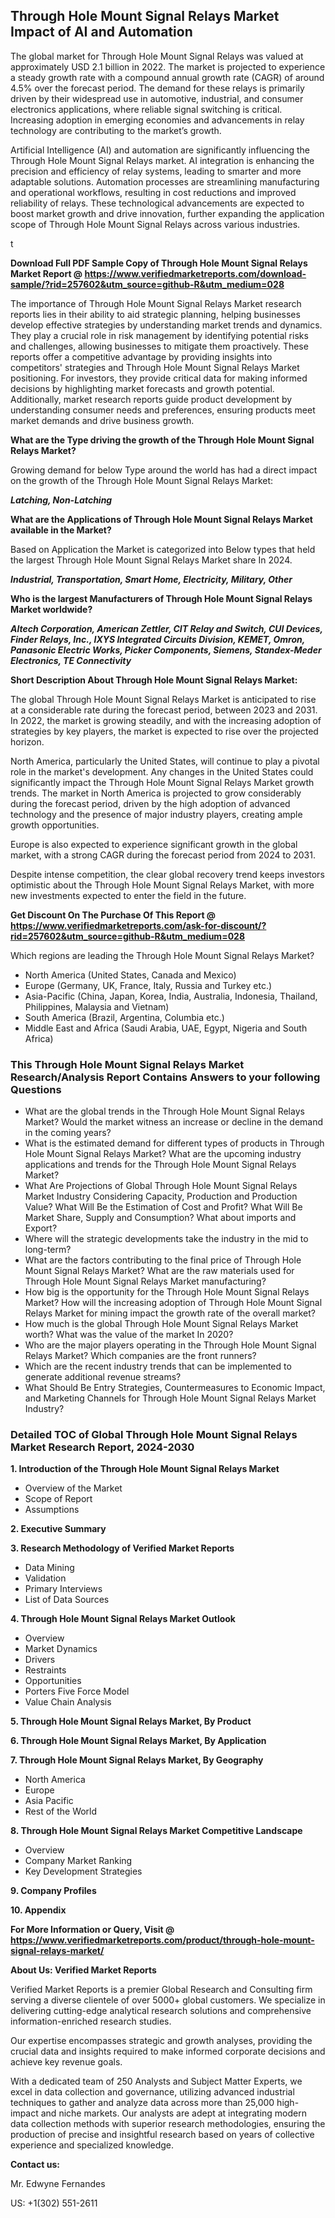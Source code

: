 <h2>Through Hole Mount Signal Relays Market Impact of AI and Automation</h2><p>The global market for Through Hole Mount Signal Relays was valued at approximately USD 2.1 billion in 2022. The market is projected to experience a steady growth rate with a compound annual growth rate (CAGR) of around 4.5% over the forecast period. The demand for these relays is primarily driven by their widespread use in automotive, industrial, and consumer electronics applications, where reliable signal switching is critical. Increasing adoption in emerging economies and advancements in relay technology are contributing to the market’s growth.</p><p>Artificial Intelligence (AI) and automation are significantly influencing the Through Hole Mount Signal Relays market. AI integration is enhancing the precision and efficiency of relay systems, leading to smarter and more adaptable solutions. Automation processes are streamlining manufacturing and operational workflows, resulting in cost reductions and improved reliability of relays. These technological advancements are expected to boost market growth and drive innovation, further expanding the application scope of Through Hole Mount Signal Relays across various industries.</p>t</p><p id="" class=""><strong>Download Full PDF Sample Copy of Through Hole Mount Signal Relays Market Report @ <a href="https://www.verifiedmarketreports.com/download-sample/?rid=257602&utm_source=github-R&utm_medium=028" target="_blank">https://www.verifiedmarketreports.com/download-sample/?rid=257602&utm_source=github-R&utm_medium=028</a></strong></p><p>The importance of&nbsp;Through Hole Mount Signal Relays Market research reports lies in their ability to aid strategic planning, helping businesses develop effective strategies by understanding market trends and dynamics. They play a crucial role in risk management by identifying potential risks and challenges, allowing businesses to mitigate them proactively. These reports offer a competitive advantage by providing insights into competitors' strategies and Through Hole Mount Signal Relays Market positioning. For investors, they provide critical data for making informed decisions by highlighting market forecasts and growth potential. Additionally, market research reports guide product development by understanding consumer needs and preferences, ensuring products meet market demands and drive business growth.</p><p><strong>What are the&nbsp;Type driving the growth of the Through Hole Mount Signal Relays Market?</strong></p><p id="" class="">Growing demand for below Type around the world has had a direct impact on the growth of the Through Hole Mount Signal Relays Market:</p><em><strong>Latching, Non-Latching</strong></em></p><strong>What are the&nbsp;Applications&nbsp;of Through Hole Mount Signal Relays Market available in the Market?</strong></p><p id="" class="">Based on Application the Market is categorized into Below types that held the largest Through Hole Mount Signal Relays Market share In 2024.</p><em><strong>Industrial, Transportation, Smart Home, Electricity, Military, Other</strong></em></p><strong>Who is the largest Manufacturers of Through Hole Mount Signal Relays Market worldwide?</strong></p><p><em><strong>Altech Corporation, American Zettler, CIT Relay and Switch, CUI Devices, Finder Relays, Inc., IXYS Integrated Circuits Division, KEMET, Omron, Panasonic Electric Works, Picker Components, Siemens, Standex-Meder Electronics, TE Connectivity</strong></em></p><p id="" class=""><strong>Short Description About Through Hole Mount Signal Relays Market:</strong></p><p>The global Through Hole Mount Signal Relays Market is anticipated to rise at a considerable rate during the forecast period, between 2023 and 2031. In 2022, the market is growing steadily, and with the increasing adoption of strategies by key players, the market is expected to rise over the projected horizon.</p><p>North America, particularly the United States, will continue to play a pivotal role in the market's development. Any changes in the United States could significantly impact the Through Hole Mount Signal Relays Market growth trends. The market in North America is projected to grow considerably during the forecast period, driven by the high adoption of advanced technology and the presence of major industry players, creating ample growth opportunities.</p><p>Europe is also expected to experience significant growth in the global market, with a strong CAGR during the forecast period from 2024 to 2031.</p><p>Despite intense competition, the clear global recovery trend keeps investors optimistic about the Through Hole Mount Signal Relays Market, with more new investments expected to enter the field in the future.</p><p id="" class=""><strong>Get Discount On The Purchase Of This Report @ <a href="https://www.verifiedmarketreports.com/ask-for-discount/?rid=257602&utm_source=github-R&utm_medium=028" target="_blank">https://www.verifiedmarketreports.com/ask-for-discount/?rid=257602&utm_source=github-R&utm_medium=028</a></strong></p>Which regions are leading the Through Hole Mount Signal Relays Market?</p><ul><li>North America (United States, Canada and Mexico)</li><li>Europe (Germany, UK, France, Italy, Russia and Turkey etc.)</li><li>Asia-Pacific (China, Japan, Korea, India, Australia, Indonesia, Thailand, Philippines, Malaysia and Vietnam)</li><li>South America (Brazil, Argentina, Columbia etc.)</li><li>Middle East and Africa (Saudi Arabia, UAE, Egypt, Nigeria and South Africa)</li></ul><h3 id="" class="">This Through Hole Mount Signal Relays Market Research/Analysis Report Contains Answers to your following Questions</h3><ul><li>What are the global trends in the Through Hole Mount Signal Relays Market? Would the market witness an increase or decline in the demand in the coming years?</li><li>What is the estimated demand for different types of products in Through Hole Mount Signal Relays Market? What are the upcoming industry applications and trends for the Through Hole Mount Signal Relays Market?</li><li>What Are Projections of Global Through Hole Mount Signal Relays Market Industry Considering Capacity, Production and Production Value? What Will Be the Estimation of Cost and Profit? What Will Be Market Share, Supply and Consumption? What about imports and Export?</li><li>Where will the strategic developments take the industry in the mid to long-term?</li><li>What are the factors contributing to the final price of Through Hole Mount Signal Relays Market? What are the raw materials used for Through Hole Mount Signal Relays Market manufacturing?</li><li>How big is the opportunity for the Through Hole Mount Signal Relays Market? How will the increasing adoption of Through Hole Mount Signal Relays Market for mining impact the growth rate of the overall market?</li><li>How much is the global Through Hole Mount Signal Relays Market worth? What was the value of the market In 2020?</li><li>Who are the major players operating in the Through Hole Mount Signal Relays Market? Which companies are the front runners?</li><li>Which are the recent industry trends that can be implemented to generate additional revenue streams?</li><li>What Should Be Entry Strategies, Countermeasures to Economic Impact, and Marketing Channels for Through Hole Mount Signal Relays Market Industry?</li></ul><h3 id="" class="">Detailed TOC of Global Through Hole Mount Signal Relays Market Research Report, 2024-2030</h3><p id="" class=""><strong>1. Introduction of the Through Hole Mount Signal Relays Market</strong></p><ul><li>Overview of the Market</li><li>Scope of Report</li><li>Assumptions</li></ul><p id="" class=""><strong>2. Executive Summary</strong></p><p id="" class=""><strong>3. Research Methodology of Verified Market Reports</strong></p><ul><li>Data Mining</li><li>Validation</li><li>Primary Interviews</li><li>List of Data Sources</li></ul><p id="" class=""><strong>4. Through Hole Mount Signal Relays Market Outlook</strong></p><ul><li>Overview</li><li>Market Dynamics</li><li>Drivers</li><li>Restraints</li><li>Opportunities</li><li>Porters Five Force Model</li><li>Value Chain Analysis</li></ul><p id="" class=""><strong>5. Through Hole Mount Signal Relays Market, By Product</strong></p><p id="" class=""><strong>6. Through Hole Mount Signal Relays Market, By Application</strong></p><p id="" class=""><strong>7. Through Hole Mount Signal Relays Market, By Geography</strong></p><ul><li>North America</li><li>Europe</li><li>Asia Pacific</li><li>Rest of the World</li></ul><p id="" class=""><strong>8. Through Hole Mount Signal Relays Market Competitive Landscape</strong></p><ul><li>Overview</li><li>Company Market Ranking</li><li>Key Development Strategies</li></ul><p id="" class=""><strong>9. Company Profiles</strong></p><p id="" class=""><strong>10. Appendix</strong></p><p id="" class=""><strong>For More Information or Query, Visit @ <a href="https://www.verifiedmarketreports.com/product/through-hole-mount-signal-relays-market/" target="_blank">https://www.verifiedmarketreports.com/product/through-hole-mount-signal-relays-market/</a></strong></p><p id="" class=""><strong>About Us: Verified Market Reports</strong></p><p id="" class="">Verified Market Reports is a premier Global Research and Consulting firm serving a diverse clientele of over 5000+ global customers. We specialize in delivering cutting-edge analytical research solutions and comprehensive information-enriched research studies.</p><p id="" class="">Our expertise encompasses strategic and growth analyses, providing the crucial data and insights required to make informed corporate decisions and achieve key revenue goals.</p><p id="" class="">With a dedicated team of 250 Analysts and Subject Matter Experts, we excel in data collection and governance, utilizing advanced industrial techniques to gather and analyze data across more than 25,000 high-impact and niche markets. Our analysts are adept at integrating modern data collection methods with superior research methodologies, ensuring the production of precise and insightful research based on years of collective experience and specialized knowledge.</p><p id="" class=""><strong>Contact us:</strong></p><p id="" class="">Mr. Edwyne Fernandes</p><p id="" class="">US: +1(302) 551-2611</p>
